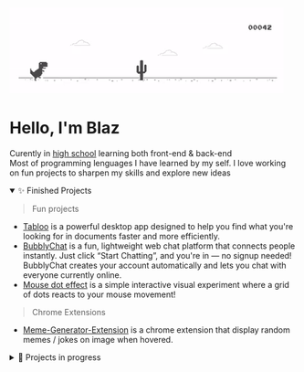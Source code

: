 ![Mouse Dot Effect](https://github.com/sharky-2/sharky-2/blob/main/static/dino.gif)
# Hello, I'm Blaz

Curently in [high school](https://sckr.si/sts/) learning both front-end & back-end<br>
Most of programming lenguages I have learned by my self. I love working on fun projects to sharpen my skills and explore new ideas

<details open>
<summary>
✨ Finished Projects
</summary>

> Fun projects
- [Tabloo](https://github.com/sharky-2/Tabloo) is a powerful desktop app designed to help you find what you're looking for in documents faster and more efficiently.
- [BubblyChat](https://github.com/sharky-2/BubblyChat) is a fun, lightweight web chat platform that connects people instantly. Just click “Start Chatting”, and you're in — no signup needed! BubblyChat creates your account automatically and lets you chat with everyone currently online.
- [Mouse dot effect](https://github.com/sharky-2/mouse-dot-effect) is a simple interactive visual experiment where a grid of dots reacts to your mouse movement!

> Chrome Extensions

- [ Meme-Generator-Extension](https://github.com/sharky-2/meme-generator-extension) is a chrome extension that display random memes / jokes on image when hovered.
</details>

<details>
<summary>
🦺 Projects in progress
</summary>

- [HistoryGo](https://github.com/sharky-2/HistoryGo) is your digital passport to the past. Whether you're a history buff, a cultural explorer, or just someone planning your next big trip, HistoryGo helps you discover the most historically rich places in any country around the world.
- [Portfolio](https://github.com/sharky-2/Portfolio) 

</details>
